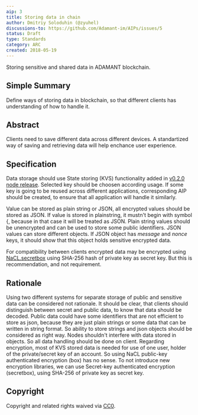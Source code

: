 ```yaml
---
aip: 3
title: Storing data in chain
author: Dmitriy Soloduhin (@zyuhel)
discussions-to: https://github.com/Adamant-im/AIPs/issues/5
status: Draft
type: Standards
category: ARC
created: 2018-05-19
---
```


Storing sensitive and shared data in ADAMANT blockchain.

## Simple Summary
Define ways of storing data in blockchain, so that different clients has understanding of how to handle it.


## Abstract
<!--A short (~200 word) description of the technical issue being addressed.-->
Clients need to save different data across different devices. A standartized way of saving and retrieving data will help enchance user experience.


## Specification
<!--The technical specification should describe the syntax and semantics of any new feature. The specification should be detailed enough to allow competing, interoperable implementations for different platforms.-->
Data storage should use State storing (KVS) functionality added in [v0.2.0 node release](https://github.com/Adamant-im/adamant/releases/tag/v0.2.0).
Selected key should be choosen according usage. If some key is going to be reused across different applications, corresponding AIP should be created, to ensure that all application will handle it similarly.

Value can be stored as plain string or JSON, all encrypted values should be stored as JSON. If value is stored in plainstring, it mustn't begin with symbol {, because in that case it will be treated as JSON. Plain string values should be unencrypted and can be used to store some public identifiers.
JSON values can store different objects. If JSON object has *message* and *nonce* keys, it should show that this object holds sensitive encrypted data.

For compatibility between clients encrypted data may be encrypted using [NaCL.secretbox](https://nacl.cr.yp.to/secretbox.html) using SHA-256 hash of private key as secret key. But this is recommendation, and not requirement.


## Rationale
Using two different systems for separate storage of public and sensitive data can be considered not rationale. It should be clear, that clients should distinguish between secret and public data, to know that data should be decoded. Public data could have some identifiers that are not efficient to store as json, because they are just plain strings or some data that can be written in string format. So ability to store strings and json objects should be considered as right way. Nodes shouldn't interfere with data stored in objects. So all data handling should be done on client.
Regarding encryption, most of KVS stored data is needed for use of one user, holder of the private/secret key of an account. So using NaCL public-key authenticated encryption (box) has no sense. To not introduce new encryption libraries, we can use Secret-key authenticated encryption (secretbox), using SHA-256 of private key as secret key.



## Copyright
Copyright and related rights waived via [CC0](https://creativecommons.org/publicdomain/zero/1.0/).
